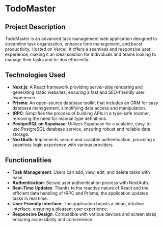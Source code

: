 # TodoMaster

## Project Description

TodoMaster is an advanced task management web application designed to streamline task organization, enhance time management, and boost productivity. Hosted on Vercel, it offers a seamless and responsive user experience, making it an ideal solution for individuals and teams looking to manage their tasks and to-dos efficiently.

## Technologies Used

- **Next.js**: A React framework providing server-side rendering and generating static websites, ensuring a fast and SEO-friendly user experience.
- **Prisma**: An open-source database toolkit that includes an ORM for easy database management, simplifying data access and manipulation.
- **tRPC**: Simplifies the process of building APIs in a type-safe manner, removing the need for manual type definitions.
- **PostgreSQL on Supabase**: Utilizes Supabase for a scalable, easy-to-use PostgreSQL database service, ensuring robust and reliable data storage.
- **NextAuth**: Implements secure and scalable authentication, providing a seamless login experience with various providers.

## Functionalities

- **Task Management**: Users can add, view, edit, and delete tasks with ease.
- **Authentication**: Secure user authentication process with NextAuth.
- **Real-Time Updates**: Thanks to the reactive nature of React and the efficient data handling of tRPC and Prisma, the application updates tasks in real time.
- **User-Friendly Interface**: The application boasts a clean, intuitive interface, ensuring a pleasant user experience.
- **Responsive Design**: Compatible with various devices and screen sizes, ensuring accessibility and convenience.
